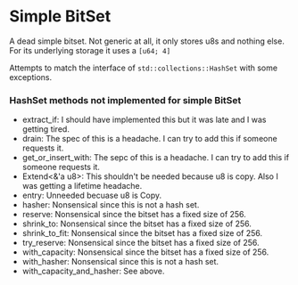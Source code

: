 # Simple BitSet

A dead simple bitset. Not generic at all, it only stores u8s and nothing else. For its underlying storage it uses a `[u64; 4]`

Attempts to match the interface of `std::collections::HashSet` with some exceptions.

### HashSet methods not implemented for simple BitSet

* extract_if: I should have implemented this but it was late and I was getting tired.
* drain: The spec of this is a headache. I can try to add this if someone requests it.
* get_or_insert_with: The sepc of this is a headache. I can try to add this if someone requests it.
* Extend<&'a u8>: This shouldn't be needed because u8 is copy. Also I was getting a lifetime headache.
* entry: Unneeded becuase u8 is Copy.
* hasher: Nonsensical since this is not a hash set.
* reserve: Nonsensical since the bitset has a fixed size of 256.
* shrink_to: Nonsensical since the bitset has a fixed size of 256.
* shrink_to_fit: Nonsensical since the bitset has a fixed size of 256.
* try_reserve: Nonsensical since the bitset has a fixed size of 256.
* with_capacity: Nonsensical since the bitset has a fixed size of 256.
* with_hasher: Nonsensical since this is not a hash set.
* with_capacity_and_hasher: See above.
